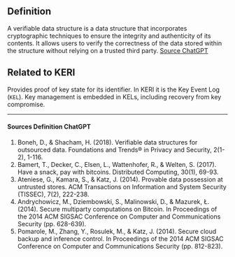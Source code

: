 ## Definition

A verifiable data structure is a data structure that incorporates cryptographic techniques to ensure the integrity and authenticity of its contents. It allows users to verify the correctness of the data stored within the structure without relying on a trusted third party.
[Source ChatGPT](#Sources-Definition-ChatGPT.md)

## Related to KERI 

Provides proof of key state for its identifier. In KERI it is the Key Event Log (`KEL`). Key management is embedded in KELs, including recovery from key compromise.

***

#### Sources Definition ChatGPT
1. Boneh, D., & Shacham, H. (2018). Verifiable data structures for outsourced data. Foundations and Trends® in Privacy and Security, 2(1-2), 1-116.
2. Bamert, T., Decker, C., Elsen, L., Wattenhofer, R., & Welten, S. (2017). Have a snack, pay with bitcoins. Distributed Computing, 30(1), 69-93.
3. Ateniese, G., Kamara, S., & Katz, J. (2014). Provable data possession at untrusted stores. ACM Transactions on Information and System Security (TISSEC), 7(2), 222-238.
4. Andrychowicz, M., Dziembowski, S., Malinowski, D., & Mazurek, Ł. (2014). Secure multiparty computations on Bitcoin. In Proceedings of the 2014 ACM SIGSAC Conference on Computer and Communications Security (pp. 628-639).
5. Pomarole, M., Zhang, Y., Rosulek, M., & Katz, J. (2014). Secure cloud backup and inference control. In Proceedings of the 2014 ACM SIGSAC Conference on Computer and Communications Security (pp. 812-823).